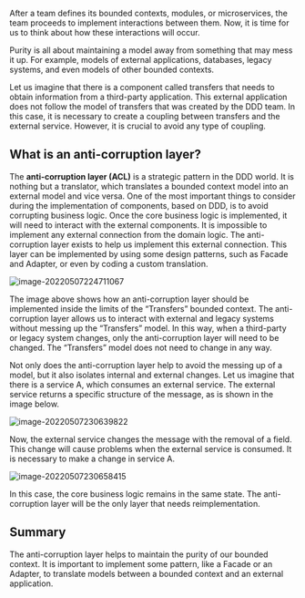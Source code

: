 After a team defines its bounded contexts, modules, or microservices, the team proceeds to implement interactions between them. Now, it is time for us to think about how these interactions will occur.

Purity is all about maintaining a model away from something that may mess it up. For example, models of external applications, databases, legacy systems, and even models of other bounded contexts.

Let us imagine that there is a component called transfers that needs to obtain information from a third-party application. This external application does not follow the model of transfers that was created by the DDD team. In this case, it is necessary to create a coupling between transfers and the external service. However, it is crucial to avoid any type of coupling.





## What is an anti-corruption layer? 





The **anti-corruption layer (ACL)** is a strategic pattern in the DDD world. It is nothing but a translator, which translates a bounded context model into an external model and vice versa. One of the most important things to consider during the implementation of components, based on DDD, is to avoid corrupting business logic. Once the core business logic is implemented, it will need to interact with the external components. It is impossible to implement any external connection from the domain logic. The anti-corruption layer exists to help us implement this external connection. This layer can be implemented by using some design patterns, such as Facade and Adapter, or even by coding a custom translation.



![image-20220507224711067](/Users/user/playground/share/nrookie.github.io/collections/Domain-driven-design/Mapping-domain-to-model/image-20220507224711067.png)



The image above shows how an anti-corruption layer should be implemented inside the limits of the “Transfers” bounded context. The anti-corruption layer allows us to interact with external and legacy systems without messing up the “Transfers” model. In this way, when a third-party or legacy system changes, only the anti-corruption layer will need to be changed. The “Transfers” model does not need to change in any way.



Not only does the anti-corruption layer help to avoid the messing up of a model, but it also isolates internal and external changes. Let us imagine that there is a service A, which consumes an external service. The external service returns a specific structure of the message, as is shown in the image below.



![image-20220507230639822](/Users/user/playground/share/nrookie.github.io/collections/Domain-driven-design/Mapping-domain-to-model/image-20220507230639822.png)



Now, the external service changes the message with the removal of a field. This change will cause problems when the external service is consumed. It is necessary to make a change in service A.



![image-20220507230658415](/Users/user/playground/share/nrookie.github.io/collections/Domain-driven-design/Mapping-domain-to-model/image-20220507230658415.png)



In this case, the core business logic remains in the same state. The anti-corruption layer will be the only layer that needs reimplementation.



## Summary 



The anti-corruption layer helps to maintain the purity of our bounded context. It is important to implement some pattern, like a Facade or an Adapter, to translate models between a bounded context and an external application.



